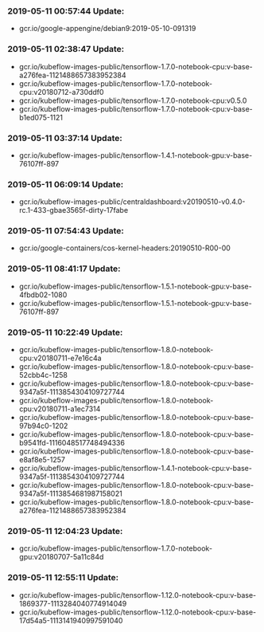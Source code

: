 ### 2019-05-11 00:57:44 Update:

- gcr.io/google-appengine/debian9:2019-05-10-091319
### 2019-05-11 02:38:47 Update:

- gcr.io/kubeflow-images-public/tensorflow-1.7.0-notebook-cpu:v-base-a276fea-1121488657383952384
- gcr.io/kubeflow-images-public/tensorflow-1.7.0-notebook-cpu:v20180712-a730ddf0
- gcr.io/kubeflow-images-public/tensorflow-1.7.0-notebook-cpu:v0.5.0
- gcr.io/kubeflow-images-public/tensorflow-1.7.0-notebook-cpu:v-base-b1ed075-1121
### 2019-05-11 03:37:14 Update:

- gcr.io/kubeflow-images-public/tensorflow-1.4.1-notebook-gpu:v-base-76107ff-897
### 2019-05-11 06:09:14 Update:

- gcr.io/kubeflow-images-public/centraldashboard:v20190510-v0.4.0-rc.1-433-gbae3565f-dirty-17fabe
### 2019-05-11 07:54:43 Update:

- gcr.io/google-containers/cos-kernel-headers:20190510-R00-00
### 2019-05-11 08:41:17 Update:

- gcr.io/kubeflow-images-public/tensorflow-1.5.1-notebook-gpu:v-base-4fbdb02-1080
- gcr.io/kubeflow-images-public/tensorflow-1.5.1-notebook-gpu:v-base-76107ff-897
### 2019-05-11 10:22:49 Update:

- gcr.io/kubeflow-images-public/tensorflow-1.8.0-notebook-cpu:v20180711-e7e16c4a
- gcr.io/kubeflow-images-public/tensorflow-1.8.0-notebook-cpu:v-base-52cbb4c-1258
- gcr.io/kubeflow-images-public/tensorflow-1.8.0-notebook-cpu:v-base-9347a5f-1113854304109727744
- gcr.io/kubeflow-images-public/tensorflow-1.8.0-notebook-cpu:v20180711-a1ec7314
- gcr.io/kubeflow-images-public/tensorflow-1.8.0-notebook-cpu:v-base-97b94c0-1202
- gcr.io/kubeflow-images-public/tensorflow-1.8.0-notebook-cpu:v-base-b9541fd-1116048517748494336
- gcr.io/kubeflow-images-public/tensorflow-1.8.0-notebook-cpu:v-base-e8af8e5-1257
- gcr.io/kubeflow-images-public/tensorflow-1.4.1-notebook-cpu:v-base-9347a5f-1113854304109727744
- gcr.io/kubeflow-images-public/tensorflow-1.8.0-notebook-cpu:v-base-9347a5f-1113854681987158021
- gcr.io/kubeflow-images-public/tensorflow-1.8.0-notebook-cpu:v-base-a276fea-1121488657383952384
### 2019-05-11 12:04:23 Update:

- gcr.io/kubeflow-images-public/tensorflow-1.7.0-notebook-gpu:v20180707-5a11c84d
### 2019-05-11 12:55:11 Update:

- gcr.io/kubeflow-images-public/tensorflow-1.12.0-notebook-cpu:v-base-1869377-1113284040774914049
- gcr.io/kubeflow-images-public/tensorflow-1.12.0-notebook-cpu:v-base-17d54a5-1113141940997591040
